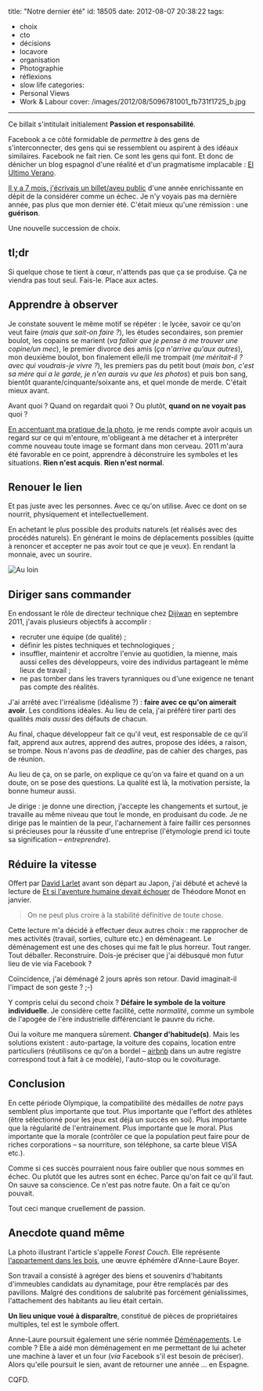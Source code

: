 title: "Notre dernier été"
id: 18505
date: 2012-08-07 20:38:22
tags:
- choix
- cto
- décisions
- locavore
- organisation
- Photographie
- réflexions
- slow life
categories:
- Personal Views
- Work & Labour
cover: /images/2012/08/5096781001_fb731f1725_b.jpg
---

Ce billait s'intitulait initialement **Passion et responsabilité**.

Facebook a ce côté formidable de _permettre_ à des gens de s'interconnecter, des gens qui se ressemblent ou aspirent à des idéaux similaires. Facebook ne fait rien. Ce sont les gens qui font.
Et donc de dénicher un blog espagnol d'une réalité et d'un pragmatisme implacable : [El Ultimo Verano](http://elultimoverano.nophoto.org/).

[Il y a 7 mois, j'écrivais un billet/aveu public](https://oncletom.io/2011/annee-du-fail-personnel/ "2011 : l’année du #fail personnel") d'une année enrichissante en dépit de la considérer comme un échec. Je n'y voyais pas ma dernière année, pas plus que mon dernier été. C'était mieux qu'une rémission : une **guérison**.

Une nouvelle succession de choix.

<!--more-->

## tl;dr

Si quelque chose te tient à cœur, n'attends pas que ça se produise. Ça ne viendra pas tout seul. Fais-le.
Place aux actes.

## Apprendre à observer

Je constate souvent le même motif se répéter : le lycée, savoir ce qu'on veut faire (_mais que sait-on faire ?_), les études secondaires, son premier boulot, les copains se marient (_va falloir que je pense à me trouver une copine/un mec_), le premier divorce des amis (_ça n'arrive qu'aux autres_), mon deuxième boulot, bon finalement elle/il me trompait (_me méritait-il ? avec qui voudrais-je vivre ?_), les premiers pas du petit bout (_mais bon, c'est sa mère qui a le garde, je n'en aurais vu que les photos_) et puis bon sang, bientôt quarante/cinquante/soixante ans, et quel monde de merde. C'était mieux avant.

Avant quoi ? Quand on regardait quoi ? Ou plutôt, **quand on ne voyait pas** quoi ?

[En accentuant ma pratique de la photo](/photography/), je me rends compte avoir acquis un regard sur ce qui m'entoure, m'obligeant à me détacher et à interpréter comme nouveau toute image se formant dans mon cerveau. 2011 m'aura été favorable en ce point, apprendre à déconstruire les symboles et les situations. **Rien n'est acquis**. **Rien n'est normal**.

## Renouer le lien

Et pas juste avec les personnes. Avec ce qu'on utilise. Avec ce dont on se nourrit, physiquement et intellectuellement.

En achetant le plus possible des produits naturels (et réalisés avec des procédés naturels).
En générant le moins de déplacements possibles (quitte à renoncer et accepter ne pas avoir tout ce que je veux).
En rendant la monnaie, avec un sourire.

![](/images/2012/08/6897228760_c2d023b043_b.jpg "Au loin")

## Diriger sans commander

En endossant le rôle de directeur technique chez [Dijiwan](http://dijiwan.com) en septembre 2011, j'avais plusieurs objectifs à accomplir :

*   recruter une équipe (de qualité) ;
*   définir les pistes techniques et technologiques ;
*   insuffler, maintenir et accroître l'envie au quotidien, la mienne, mais aussi celles des développeurs, voire des individus partageant le même lieux de travail ;
*   ne pas tomber dans les travers tyranniques ou d'une exigence ne tenant pas compte des réalités.

J'ai arrêté avec l'irréalisme (idéalisme ?) : **faire avec ce qu'on aimerait avoir**. Les conditions idéales.
Au lieu de cela, j'ai préféré tirer parti des qualités _mais aussi_ des défauts de chacun.

Au final, chaque développeur fait ce qu'il veut, est responsable de ce qu'il fait, apprend aux autres, apprend des autres, propose des idées, a raison, se trompe.
Nous n'avons pas de _deadline_, pas de cahier des charges, pas de réunion.

Au lieu de ça, on se parle, on explique ce qu'on va faire et quand on a un doute, on se pose des questions.
La qualité est là, la motivation persiste, la bonne humeur aussi.

Je dirige : je donne une direction, j'accepte les changements et surtout, je travaille au même niveau que tout le monde, en produisant du code.
Je ne dirige pas le maintien de la peur, l'acharnement à faire faillir ces personnes si précieuses pour la réussite d'une entreprise (l'étymologie prend ici toute sa signification – _entreprendre_).

## Réduire la vitesse

Offert par [David Larlet](https://larlet.fr/david/) avant son départ au Japon, j'ai débuté et achevé la lecture de [Et si l'aventure humaine devait échouer](http://www.senscritique.com/livre/Et_si_l_aventure_humaine_devait_echouer/critique/10540168) de Théodore Monot en janvier.
> On ne peut plus croire à la stabilité définitive de toute chose.

Cette lecture m'a décidé à effectuer deux autres choix : me rapprocher de mes activités (travail, sorties, culture etc.) en déménageant. Le déménagement est une des choses qui me fait le plus horreur. Tout ranger. Tout déballer. Reconstruire. Dois-je préciser que j'ai débusqué mon futur lieu de vie via Facebook ?

Coïncidence, j'ai déménagé 2 jours après son retour. David imaginait-il l'impact de son geste ? ;-)

Y compris celui du second choix ? **Défaire le symbole de la voiture individuelle**.
Je considère cette facilité, cette _normalité_, comme un symbole de l'apogée de l'ère industrielle différenciant le pauvre du riche.

Oui la voiture me manquera sûrement. **Changer d'habitude(s)**. Mais les solutions existent : auto-partage, la voiture des copains, location entre particuliers (réutilisons ce qu'on a bordel – [airbnb](http://airbnb.com) dans un autre registre correspond tout à fait à ce modèle), l'auto-stop ou le covoiturage.

## Conclusion

En cette période Olympique, la compatibilité des médailles de _notre_ pays semblent plus importante que tout. Plus importante que l'effort des athlètes (être sélectionné pour les jeux est déjà un succès en soi). Plus importante que la régularité de l'entrainement. Plus importante que le moral. Plus importante que la morale (contrôler ce que la population peut faire pour de riches corporations – sa nourriture, son téléphone, sa carte bleue VISA etc.).

Comme si ces succès pourraient nous faire oublier que nous sommes en échec. Ou plutôt que les autres sont en échec. Parce qu'on fait ce qu'il faut. On sauve sa conscience.
Ce n'est pas notre faute. On a fait ce qu'on pouvait.

Tout ceci manque cruellement de passion.

## Anecdote quand même

La photo illustrant l'article s'appelle _Forest Couch_. Elle représente [l'appartement dans les bois](http://www.annelaureboyer.com/fr/travaux/lappartement-dans-les-bois.html), une œuvre éphémère d'Anne-Laure Boyer.

Son travail a consisté à agréger des biens et souvenirs d'habitants d'immeubles candidats au dynamitage, pour être remplacés par des pavillons. Malgré des conditions de salubrité pas forcément génialissimes, l'attachement des habitants au lieu était certain.

**Un lieu unique voué à disparaître**, constitué de pièces de propriétaires multiples, tel est le symbole offert.

Anne-Laure poursuit également une série nommée [Déménagements](http://www.annelaureboyer.com/fr/travaux/amenagements.html).
Le comble ? Elle a aidé mon déménagement en me permettant de lui acheter une machine à laver et un four (_via_ Facebook s'il est besoin de préciser).
Alors qu'elle poursuit le sien, avant de retourner une année … en Espagne.

CQFD.
